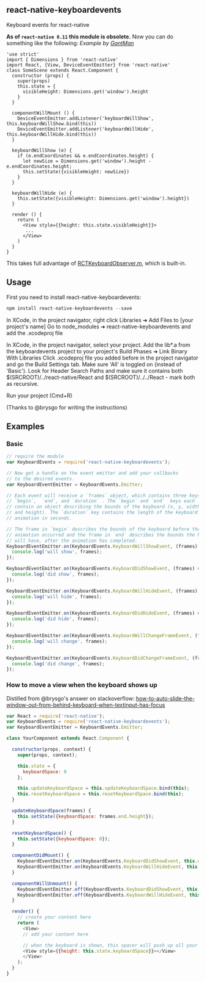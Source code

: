 ## react-native-keyboardevents

Keyboard events for react-native

**As of `react-native 0.11` this module is obsolete.**
Now you can do something like the following: _Example by [GantMan](https://github.com/GantMan)_
```es6
'use strict'
import { Dimensions } from 'react-native'
import React, {View, DeviceEventEmitter} from 'react-native'
class SomeScene extends React.Component {
  constructor (props) {
    super(props)
    this.state = {
      visibleHeight: Dimensions.get('window').height
    }
  }

  componentWillMount () {
    DeviceEventEmitter.addListener('keyboardWillShow', this.keyboardWillShow.bind(this))
    DeviceEventEmitter.addListener('keyboardWillHide', this.keyboardWillHide.bind(this))
  }
  
  keyboardWillShow (e) {
    if (e.endCoordinates && e.endCoordinates.height) {
      let newSize = Dimensions.get('window').height - e.endCoordinates.height;
      this.setState({visibleHeight: newSize})
    }
  }

  keyboardWillHide (e) {
    this.setState({visibleHeight: Dimensions.get('window').height})
  }

  render () {
    return (
      <View style={{height: this.state.visibleHeight}}>
       ...
      </View>
    )
  }
}
```
This takes full advantage of [RCTKeyboardObserver.m](https://github.com/facebook/react-native/blob/master/React/Base/RCTKeyboardObserver.m), which is built-in.

## Usage

First you need to install react-native-keyboardevents:

```javascript
npm install react-native-keyboardevents --save
```

In XCode, in the project navigator, right click Libraries ➜ Add Files to [your project's name] Go to node_modules ➜ react-native-keyboardevents and add the .xcodeproj file

In XCode, in the project navigator, select your project. Add the lib*.a from the keyboardevents project to your project's Build Phases ➜ Link Binary With Libraries Click .xcodeproj file you added before in the project navigator and go the Build Settings tab. Make sure 'All' is toggled on (instead of 'Basic'). Look for Header Search Paths and make sure it contains both $(SRCROOT)/../react-native/React and $(SRCROOT)/../../React - mark both as recursive.

Run your project (Cmd+R)

(Thanks to @brysgo for writing the instructions)

## Examples

### Basic

```javascript
// require the module
var KeyboardEvents = require('react-native-keyboardevents');

// Now get a handle on the event emitter and add your callbacks
// to the desired events.
var KeyboardEventEmitter = KeyboardEvents.Emitter;

// Each event will receive a `frames` object, which contains three keys -
// `begin`,  `end`, and `duration` . The `begin` and `end`  keys each
// contain an object describing the bounds of the keyboard (x, y, width
// and height). The `duration` key contains the length of the keyboard
// animation in seconds.

// The frame in `begin` describes the bounds of the keyboard before the
// animation occurred and the frame in `end` describes the bounds the keyboard
// will have, after the animation has completed.
KeyboardEventEmitter.on(KeyboardEvents.KeyboardWillShowEvent, (frames) => {
  console.log('will show', frames);
});

KeyboardEventEmitter.on(KeyboardEvents.KeyboardDidShowEvent, (frames) => {
  console.log('did show', frames);
});

KeyboardEventEmitter.on(KeyboardEvents.KeyboardWillHideEvent, (frames) => {
  console.log('will hide', frames);
});

KeyboardEventEmitter.on(KeyboardEvents.KeyboardDidHideEvent, (frames) => {
  console.log('did hide', frames);
});

KeyboardEventEmitter.on(KeyboardEvents.KeyboardWillChangeFrameEvent, (frames) => {
  console.log('will change', frames);
});

KeyboardEventEmitter.on(KeyboardEvents.KeyboardDidChangeFrameEvent, (frames) => {
  console.log('did change', frames);
});
```

### How to move a view when the keyboard shows up
Distilled from @brysgo's answer on stackoverflow:
[how-to-auto-slide-the-window-out-from-behind-keyboard-when-textinput-has-focus](http://stackoverflow.com/questions/29313244/how-to-auto-slide-the-window-out-from-behind-keyboard-when-textinput-has-focus)

```javascript
var React = require('react-native');
var KeyboardEvents = require('react-native-keyboardevents');
var KeyboardEventEmitter = KeyboardEvents.Emitter;

class YourComponent extends React.Component {

  constructor(props, context) {
    super(props, context);

    this.state = {
      keyboardSpace: 0
    };

    this.updateKeyboardSpace = this.updateKeyboardSpace.bind(this);
    this.resetKeyboardSpace = this.resetKeyboardSpace.bind(this);
  }

  updateKeyboardSpace(frames) {
    this.setState({keyboardSpace: frames.end.height});
  }

  resetKeyboardSpace() {
    this.setState({keyboardSpace: 0});
  }

  componentDidMount() {
    KeyboardEventEmitter.on(KeyboardEvents.KeyboardDidShowEvent, this.updateKeyboardSpace);
    KeyboardEventEmitter.on(KeyboardEvents.KeyboardWillHideEvent, this.resetKeyboardSpace);
  }

  componentWillUnmount() {
    KeyboardEventEmitter.off(KeyboardEvents.KeyboardDidShowEvent, this.updateKeyboardSpace);
    KeyboardEventEmitter.off(KeyboardEvents.KeyboardWillHideEvent, this.resetKeyboardSpace);
  }

  render() {
    // create your content here
    return (
      <View>
      // add your content here

      // when the keyboard is shown, this spacer will push up all your other content
      <View style={{height: this.state.keyboardSpace}}></View>
      </View>
    );
  }
}

```
